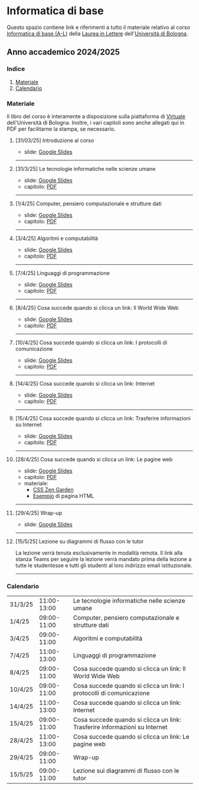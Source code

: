 # Informatica di base

Questo spazio contiene link e riferimenti a tutto il materiale relativo al corso [Informatica di base (A-L)](https://www.unibo.it/it/didattica/insegnamenti/insegnamento/2024/458983) della [Laurea in Lettere](https://corsi.unibo.it/laurea/lettere) dell'[Università di Bologna](http://www.unibo.it).


## Anno accademico 2024/2025

### Indice

1. [Materiale](#materiale)
2. [Calendario](#calendario)

### Materiale

Il libro del corso è interamente a disposizione sulla piattaforma di [Virtuale](https://virtuale.unibo.it) dell'Università di Bologna. Inoltre, i vari capitoli sono anche allegati qui in PDF per facilitarne la stampa, se necessario.

1. [31/03/25] Introduzione al corso
   * slide: [Google Slides](https://tinyurl.com/bi1819-00)
   <hr />

2. [31/3/25] Le tecnologie informatiche nelle scienze umane
   * slide: [Google Slides](https://tinyurl.com/bi1819-09)
   * capitolo: [PDF](https://basic-inf.github.io/2024-2025/chapters/09.pdf)
    <hr />
   
3. [1/4/25] Computer, pensiero computazionale e strutture dati
   * slide: [Google Slides](https://tinyurl.com/bi1819-01)
   * capitolo: [PDF](https://basic-inf.github.io/2024-2025/chapters/01.pdf)
   <hr />

4. [3/4/25] Algoritmi e computabilità
   * slide: [Google Slides](https://tinyurl.com/bi1819-02)
   * capitolo: [PDF](https://basic-inf.github.io/2024-2025/chapters/02.pdf)
   <hr />

5. [7/4/25] Linguaggi di programmazione
   * slide: [Google Slides](https://tinyurl.com/bi1819-03)
   * capitolo: [PDF](https://basic-inf.github.io/2024-2025/chapters/03.pdf)
   <hr />

6. [8/4/25] Cosa succede quando si clicca un link: Il World Wide Web
   * slide: [Google Slides](https://tinyurl.com/bi1819-04)
   * capitolo: [PDF](https://basic-inf.github.io/2024-2025/chapters/04.pdf)
   <hr />

7. [10/4/25] Cosa succede quando si clicca un link: I protocolli di comunicazione
   * slide: [Google Slides](https://tinyurl.com/bi1819-05)
   * capitolo: [PDF](https://basic-inf.github.io/2024-2025/chapters/05.pdf)
   <hr />

8. [14/4/25] Cosa succede quando si clicca un link: Internet
   * slide: [Google Slides](https://tinyurl.com/bi1819-06)
   * capitolo: [PDF](https://basic-inf.github.io/2024-2025/chapters/06.pdf)
   <hr />

9. [15/4/25] Cosa succede quando si clicca un link: Trasferire informazioni su Internet
   * slide: [Google Slides](https://tinyurl.com/bi1819-07)
   * capitolo: [PDF](https://basic-inf.github.io/2024-2025/chapters/07.pdf)
   <hr />

10. [28/4/25] Cosa succede quando si clicca un link: Le pagine web
    * slide: [Google Slides](https://tinyurl.com/bi1819-08)
    * capitolo: [PDF](https://basic-inf.github.io/2024-2025/chapters/08.pdf)
    * materiale:
      * [CSS Zen Garden](http://www.csszengarden.com/)
      * [Esempio](https://basic-inf.github.io/2024-2025/material/example.html) di pagina HTML
    <hr />

11. [29/4/25] Wrap-up
    * slide: [Google Slides](https://tinyurl.com/bi1819-10)
    <hr />

12. [15/5/25] Lezione su diagrammi di flusso con le tutor

    La lezione verrà tenuta esclusivamente in modalità remota. Il link alla stanza Teams per seguire la lezione verrà mandato prima della lezione a tutte le studentesse e tutti gli studenti al loro indirizzo email istituzionale.
    <hr />


### Calendario

<table>
  <tr><td>31/3/25</td><td>11:00-13:00</td><td>Le tecnologie informatiche nelle scienze umane</td></tr>
  <tr><td>1/4/25</td><td>09:00-11:00</td><td>Computer, pensiero computazionale e strutture dati</td></tr>
  <tr><td>3/4/25</td><td>09:00-11:00</td><td>Algoritmi e computabilità</td></tr>
  <tr><td>7/4/25</td><td>11:00-13:00</td><td>Linguaggi di programmazione</td></tr>
  <tr><td>8/4/25</td><td>09:00-11:00</td><td>Cosa succede quando si clicca un link: Il World Wide Web</td></tr>
  <tr><td>10/4/25</td><td>09:00-11:00</td><td>Cosa succede quando si clicca un link: I protocolli di comunicazione</td></tr>
  <tr><td>14/4/25</td><td>11:00-13:00</td><td>Cosa succede quando si clicca un link: Internet</td></tr>
  <tr><td>15/4/25</td><td>09:00-11:00</td><td>Cosa succede quando si clicca un link: Trasferire informazioni su Internet</td></tr>
  <tr><td>28/4/25</td><td>11:00-13:00</td><td>Cosa succede quando si clicca un link: Le pagine web</td></tr>
  <tr><td>29/4/25</td><td>09:00-11:00</td><td>Wrap-up</td></tr>
  <tr><td>15/5/25</td><td>09:00-11:00</td><td>Lezione sui diagrammi di flusso con le tutor</td></tr>
</table>
    
